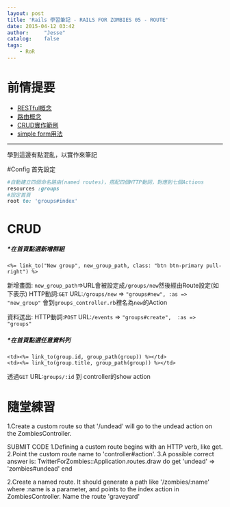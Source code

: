```yaml
---
layout: post
title: 'Rails 學習筆記 - RAILS FOR ZOMBIES 05 - ROUTE'
date: 2015-04-12 03:42
author:     "Jesse"
catalog:    false
tags:
    - RoR
---
```

# 前情提要
- [RESTful概念](https://ihower.tw/rails4/restful.html)
- [路由概念](https://ihower.tw/rails4/routing.html)
- [CRUD實作範例](http://rails101s.logdown.com/posts/247872-20-2-1-manual-crud-functions-to-real-discussion-board)
- [simple form用法](https://github.com/plataformatec/simple_form/blob/master/README.md)
<hr>

學到這邊有點混亂，以實作來筆記

#Config
首先設定
```ruby config/routes.rb
#自動建立四個命名路由(named routes)，搭配四個HTTP動詞，對應到七個Actions
resources :groups
#設定首頁
root to: 'groups#index'
```
# CRUD

##### *在首頁點選新增群組
```erb
<%= link_to("New group", new_group_path, class: "btn btn-primary pull-right") %>
```
新增畫面:
`new_group_path`=>URL會被設定成`/groups/new`然後經由Route設定(如下表示)
HTTP動詞:`GET` URL:`/groups/new` => `"groups#new", :as => "new_group"`
會到`groups_controller.rb`裡名為`new`的Action

資料送出:
HTTP動詞:`POST` URL:`/events` => `"groups#create",  :as => "groups"`

##### *在首頁點選任意資料列
```erb
<td><%= link_to(group.id, group_path(group)) %></td>
<td><%= link_to(group.title, group_path(group)) %></td>
```
透過`GET` URL:`groups/:id` 到 controller的show action

# 隨堂練習

1.Create a custom route so that '/undead' will go to the undead action on the ZombiesController.

SUBMIT CODE
1.Defining a custom route begins with an HTTP verb, like get.
2.Point the custom route name to 'controller#action'.
3.A possible correct answer is:
TwitterForZombies::Application.routes.draw do
  get 'undead' => 'zombies#undead'
end

2.Create a named route. It should generate a path like '/zombies/:name' where :name is a parameter, and points to the index action in ZombiesController. Name the route 'graveyard'